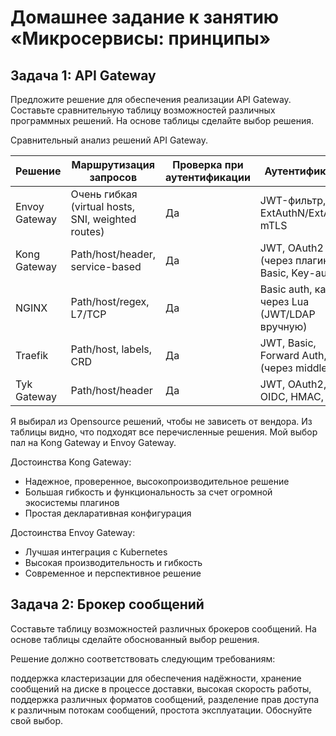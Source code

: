 # Домашнее задание к занятию «Микросервисы: принципы»

## Задача 1: API Gateway
Предложите решение для обеспечения реализации API Gateway. Составьте сравнительную таблицу возможностей различных программных решений. На основе таблицы сделайте выбор решения.

Сравнительный анализ решений API Gateway.

| Решение	| Маршрутизация запросов	| Проверка при аутентификации |	Аутентификация | Терминация HTTPS | Open source | Поддерживаемые типы API|
|---|---|---|---|---|---|---|
|Envoy Gateway|Очень гибкая (virtual hosts, SNI, weighted routes)|Да|JWT-фильтр, ExtAuthN/ExtAuthZ, mTLS|Да|Да|REST, gRPC, HTTP/2, WebSocket, TCP/UDP|
|Kong Gateway|Path/host/header, service-based|Да|JWT, OAuth2 (через плагины), Basic, Key-auth|Да|Да|REST, gRPC, GraphQL, WebSocket|
|NGINX|Path/host/regex, L7/TCP|Да|Basic auth, кастом через Lua (JWT/LDAP вручную)|Да|Да|REST, gRPC, HTTP/2, WebSocket, TCP|
|Traefik|Path/host, labels, CRD|Да|JWT, Basic, Forward Auth, OIDC (через middleware)|Да|Да|REST, gRPC, HTTP/2, TCP/UDP, WebSocket|
|Tyk Gateway|Path/host/header|Да|JWT, OAuth2, OIDC, HMAC, mTLS|Да|Да|REST, GraphQL, gRPC, Async APIs|

Я выбирал из Opensource решений, чтобы не зависеть от вендора. Из таблицы видно, что подходят все перечисленные решения.
Мой выбор пал на Kong Gateway и Envoy Gateway.

Достоинства Kong Gateway:
- Надежное, проверенное, высокопроизводительное решение
- Большая гибкость и функциональность за счет огромной экосистемы плагинов
- Простая декларативная конфигурация

Достоинства Envoy Gateway:
- Лучшая интеграция с Kubernetes 
- Высокая производительность и гибкость
- Современное и перспективное решение



## Задача 2: Брокер сообщений
Составьте таблицу возможностей различных брокеров сообщений. На основе таблицы сделайте обоснованный выбор решения.

Решение должно соответствовать следующим требованиям:

поддержка кластеризации для обеспечения надёжности,
хранение сообщений на диске в процессе доставки,
высокая скорость работы,
поддержка различных форматов сообщений,
разделение прав доступа к различным потокам сообщений,
простота эксплуатации.
Обоснуйте свой выбор.
